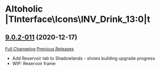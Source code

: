 # Altoholic |TInterface\Icons\INV_Drink_13:0|t

## [9.0.2-011](https://github.com/teelolws/Altoholic-Retail/tree/9.0.2-011) (2020-12-17)
[Full Changelog](https://github.com/teelolws/Altoholic-Retail/compare/9.0.2-010...9.0.2-011) [Previous Releases](https://github.com/teelolws/Altoholic-Retail/releases)

- Add Reservoir tab to Shadowlands - shows building upgrade progress  
- WIP: Reservoir frame  
